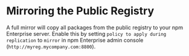 # Mirroring the Public Registry

A full mirror will copy all packages from the public registry to your npm Enterprise server. Enable this by setting `policy to apply during replication` to `mirror` in npm Enterprise admin console (`http://myreg.mycompany.com:8800`).
